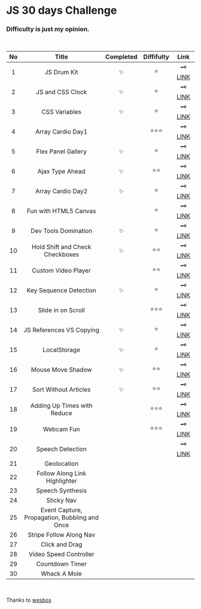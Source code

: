 # JS 30 days Challenge

### Difficulty is just **my opinion**.

<br>

| No  |                     Title                     | Completed | Diffifulty |                         Link                          |
| :-: | :-------------------------------------------: | :-------: | :--------: | :---------------------------------------------------: |
|  1  |                  JS Drum Kit                  |    ✨     |    ⭐️     |                🗝 [LINK](/01-drum-kit)                 |
|  2  |               JS and CSS Clock                |    ✨     |    ⭐️     |                  🗝 [LINK](/02-clock)                  |
|  3  |                 CSS Variables                 |    ✨     |    ⭐️     |   🗝 [LINK](/03-playing-withh-css-variables-and-js)    |
|  4  |               Array Cardio Day1               |           | ⭐️⭐️⭐️  |            🗝 [LINK](/04-array-cardio-day1)            |
|  5  |              Flex Panel Gallery               |    ✨     |    ⭐️     |        🗝 [LINK](/05-flex-panels-image-gallery)        |
|  6  |                Ajax Type Ahead                |    ✨     |   ⭐️⭐️   |             🗝 [LINK](/06-ajax-type-ahead)             |
|  7  |               Array Cardio Day2               |    ✨     |    ⭐️     |            🗝 [LINK](/07-array-cardio-day2)            |
|  8  |             Fun with HTML5 Canvas             |           |    ⭐️     |          🗝 [LINK](/08-fun-with-html5-canvas)          |
|  9  |             Dev Tools Domination              |    ✨     |    ⭐️     |             🗝 [LINK](/09-dev-tool-trick)              |
| 10  |        Hold Shift and Check Checkboxes        |    ✨     |   ⭐️⭐️   | 🗝 [LINK](/10-hold-shift-to-check-multiple-checkboxes) |
| 11  |              Custom Video Player              |           |   ⭐️⭐️   |        🗝 [LINK](11-custom-html5-video-player)         |
| 12  |            Key Sequence Detection             |    ✨     |    ⭐️     |         🗝 [LINK](/12-key-sequence-detection)          |
| 13  |              Slide in on Scroll               |           | ⭐️⭐️⭐️  |           🗝 [LINK](/13-slide-in-on-scroll)            |
| 14  |           JS References VS Copying            |    ✨     |    ⭐️     |            🗝 [LINK](/14-object-and-arrays)            |
| 15  |                 LocalStorage                  |    ✨     |    ⭐️     |              🗝 [LINK](/15-local-storage)              |
| 16  |               Mouse Move Shadow               |    ✨     |   ⭐️⭐️   |            🗝 [LINK](/16-mouse-move-shadow)            |
| 17  |             Sort Without Articles             |    ✨     |   ⭐️⭐️   |          🗝 [LINK](/17-sort-without-articles)          |
| 18  |          Adding Up Times with Reduce          |           | ⭐️⭐️⭐️  |     🗝 [LINK](/18-tally-string-times-with-reduce)      |
| 19  |                  Webcam Fun                   |           | ⭐️⭐️⭐️  |               🗝 [LINK](/19-webcam-fun)                |
| 20  |               Speech Detection                |           |            |        🗝 [LINK](/20-native-speech-recognition)        |
| 21  |                  Geolocation                  |           |            |                                                       |
| 22  |         Follow Along Link Highlighter         |           |            |                                                       |
| 23  |               Speech Synthesis                |           |            |                                                       |
| 24  |                  Sticky Nav                   |           |            |                                                       |
| 25  | Event Capture, Propagation, Bubbling and Once |           |            |                                                       |
| 26  |            Stripe Follow Along Nav            |           |            |                                                       |
| 27  |                Click and Drag                 |           |            |                                                       |
| 28  |            Video Speed Controller             |           |            |                                                       |
| 29  |                Countdown Timer                |           |            |                                                       |
| 30  |                 Whack A Mole                  |           |            |                                                       |

<br>

Thanks to [wesbos](https://github.com/wesbos/JavaScript30)

